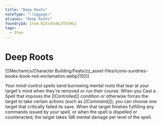 ```yaml
---
title: "Deep Roots"
noteType: ":luggage:"
aliases: "Deep Roots"
foundryId: Item.0ZXxYOvBL4TXtHGj
tags:
  - Item
---
```


# Deep Roots
![[Mechanics/Character Building/Feats/zz_asset-files/icons-sundries-books-book-red-exclamation.webp|150]]

Your mind-control spells send burrowing mental roots that tear at your target's mind when they're removed or run their course. When you Cast a Spell that imposes the [[Controlled]] condition or otherwise forces the target to take certain actions (such as _[[Command]]_), you can choose one target that critically failed its save. When that target finishes fulfilling any commands issued by your spell, or when the spell is dispelled or counteracted, the target takes 1d6 mental damage per level of the spell.
